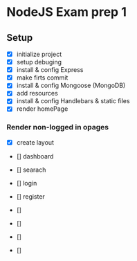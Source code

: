 # NodeJS Exam prep 1

## Setup

- [x] initialize project
- [x] setup debuging
- [x] install & config Express
- [x] make firts commit
- [x] install & config Mongoose (MongoDB)
- [x] add resources
- [x] install & config Handlebars & static files
- [x] render homePage

### Render non-logged in opages

- [x] create layout
- [] dashboard
- [] searach
- [] login
- [] register

- []
- []
- []
- []
